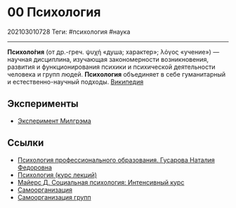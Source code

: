 # 00 Психология

202103010728
Теги: #психология #наука 
___

**Психоло́гия** (от др.-греч. ψυχή «душа; характер»; λόγος «учение») — научная дисциплина, изучающая закономерности возникновения, развития и функционирования психики и психической деятельности человека и групп людей. **Психология** объединяет в себе гуманитарный и естественно-научный подходы. [Википедия](https://ru.wikipedia.org/wiki/%D0%9F%D1%81%D0%B8%D1%85%D0%BE%D0%BB%D0%BE%D0%B3%D0%B8%D1%8F)

## Эксперименты

- [Эксперимент Милгрэма](https://ru.wikipedia.org/wiki/%D0%AD%D0%BA%D1%81%D0%BF%D0%B5%D1%80%D0%B8%D0%BC%D0%B5%D0%BD%D1%82_%D0%9C%D0%B8%D0%BB%D0%B3%D1%80%D1%8D%D0%BC%D0%B0)

## Ссылки

* [Психология профессионального образования. Гусарова Наталия Федоровна](%D0%9F%D1%81%D0%B8%D1%85%D0%BE%D0%BB%D0%BE%D0%B3%D0%B8%D1%8F%20%D0%BF%D1%80%D0%BE%D1%84%D0%B5%D1%81%D1%81%D0%B8%D0%BE%D0%BD%D0%B0%D0%BB%D1%8C%D0%BD%D0%BE%D0%B3%D0%BE%20%D0%BE%D0%B1%D1%80%D0%B0%D0%B7%D0%BE%D0%B2%D0%B0%D0%BD%D0%B8%D1%8F.%20%D0%93%D1%83%D1%81%D0%B0%D1%80%D0%BE%D0%B2%D0%B0%20%D0%9D%D0%B0%D1%82%D0%B0%D0%BB%D0%B8%D1%8F%20%D0%A4%D0%B5%D0%B4%D0%BE%D1%80%D0%BE%D0%B2%D0%BD%D0%B0.md)
* [Психология (курс лекций)](https://youtube.com/playlist?list=PLABDDtc8dA2n66HDz6kf8M2_EPx8-VaYf)
* [Майерс Д. Социальная психология: Интенсивный курс](http://pedlib.ru/Books/1/0443/index.shtml)
* [Самоорганизация](%D0%A1%D0%B0%D0%BC%D0%BE%D0%BE%D1%80%D0%B3%D0%B0%D0%BD%D0%B8%D0%B7%D0%B0%D1%86%D0%B8%D1%8F.md)
* [Самоорганизация групп](%D0%A1%D0%B0%D0%BC%D0%BE%D0%BE%D1%80%D0%B3%D0%B0%D0%BD%D0%B8%D0%B7%D0%B0%D1%86%D0%B8%D1%8F%20%D0%B3%D1%80%D1%83%D0%BF%D0%BF.md)
